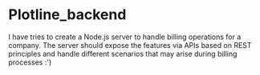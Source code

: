 # Plotline_backend

I have tries to create a Node.js server to handle billing operations for a company. The server should
expose the features via APIs based on REST principles and handle different scenarios that
may arise during billing processes :')
